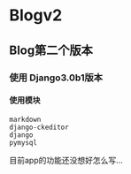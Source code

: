 # Blogv2
## Blog第二个版本
### 使用 Django3.0b1版本
#### 使用模块
```
markdown
django-ckeditor
django
pymysql
```
目前app的功能还没想好怎么写...
